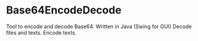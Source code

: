 # Base64EncodeDecode
 Tool to encode and decode Base64. Written in Java (Swing for GUI)
 Decode files and texts.
 Encode texts.

